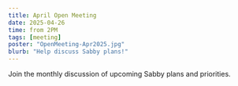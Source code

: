 ```yaml
---
title: April Open Meeting
date: 2025-04-26
time: from 2PM
tags: [meeting]
poster: "OpenMeeting-Apr2025.jpg"
blurb: "Help discuss Sabby plans!"
---
```


Join the monthly discussion of upcoming Sabby plans and priorities.